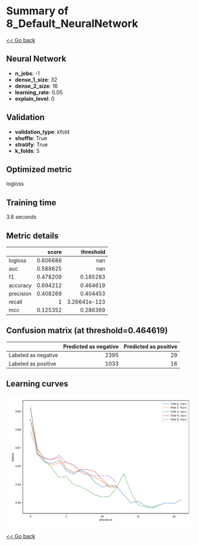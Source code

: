# Summary of 8_Default_NeuralNetwork

[<< Go back](../README.md)


## Neural Network
- **n_jobs**: -1
- **dense_1_size**: 32
- **dense_2_size**: 16
- **learning_rate**: 0.05
- **explain_level**: 0

## Validation
 - **validation_type**: kfold
 - **shuffle**: True
 - **stratify**: True
 - **k_folds**: 5

## Optimized metric
logloss

## Training time

3.8 seconds

## Metric details
|           |    score |      threshold |
|:----------|---------:|---------------:|
| logloss   | 0.606686 | nan            |
| auc       | 0.588625 | nan            |
| f1        | 0.478209 |   0.185283     |
| accuracy  | 0.694212 |   0.464619     |
| precision | 0.408269 |   0.404453     |
| recall    | 1        |   3.26641e-123 |
| mcc       | 0.125352 |   0.286369     |


## Confusion matrix (at threshold=0.464619)
|                     |   Predicted as negative |   Predicted as positive |
|:--------------------|------------------------:|------------------------:|
| Labeled as negative |                    2395 |                      29 |
| Labeled as positive |                    1033 |                      16 |

## Learning curves
![Learning curves](learning_curves.png)

[<< Go back](../README.md)
